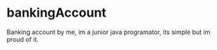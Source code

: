 # bankingAccount
Banking account by me, im a junior java programator, its simple but im proud of it.
